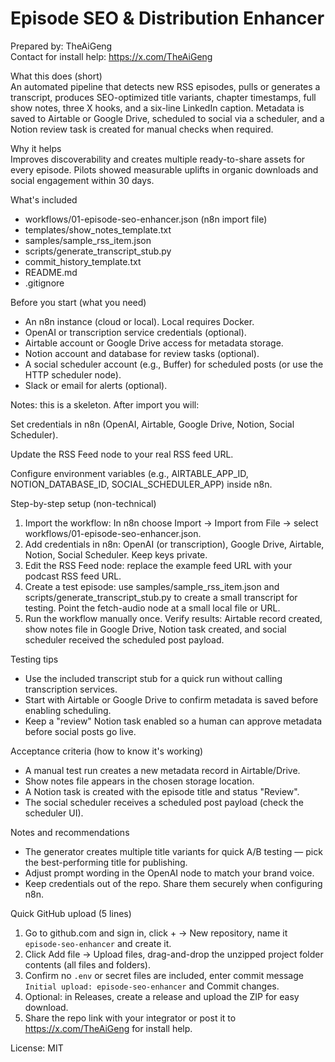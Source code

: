 # Episode SEO & Distribution Enhancer

Prepared by: TheAiGeng  
Contact for install help: https://x.com/TheAiGeng

What this does (short)  
An automated pipeline that detects new RSS episodes, pulls or generates a transcript, produces SEO-optimized title variants, chapter timestamps, full show notes, three X hooks, and a six-line LinkedIn caption. Metadata is saved to Airtable or Google Drive, scheduled to social via a scheduler, and a Notion review task is created for manual checks when required.

Why it helps  
Improves discoverability and creates multiple ready-to-share assets for every episode. Pilots showed measurable uplifts in organic downloads and social engagement within 30 days.

What's included
- workflows/01-episode-seo-enhancer.json  (n8n import file)
- templates/show_notes_template.txt
- samples/sample_rss_item.json
- scripts/generate_transcript_stub.py
- commit_history_template.txt
- README.md
- .gitignore

Before you start (what you need)
- An n8n instance (cloud or local). Local requires Docker.
- OpenAI or transcription service credentials (optional).
- Airtable account or Google Drive access for metadata storage.
- Notion account and database for review tasks (optional).
- A social scheduler account (e.g., Buffer) for scheduled posts (or use the HTTP scheduler node).
- Slack or email for alerts (optional).


Notes: this is a skeleton. After import you will:

Set credentials in n8n (OpenAI, Airtable, Google Drive, Notion, Social Scheduler).

Update the RSS Feed node to your real RSS feed URL.

Configure environment variables (e.g., AIRTABLE_APP_ID, NOTION_DATABASE_ID, SOCIAL_SCHEDULER_APP) inside n8n.


Step-by-step setup (non-technical)
1. Import the workflow: In n8n choose Import → Import from File → select workflows/01-episode-seo-enhancer.json.
2. Add credentials in n8n: OpenAI (or transcription), Google Drive, Airtable, Notion, Social Scheduler. Keep keys private.
3. Edit the RSS Feed node: replace the example feed URL with your podcast RSS feed URL.
4. Create a test episode: use samples/sample_rss_item.json and scripts/generate_transcript_stub.py to create a small transcript for testing. Point the fetch-audio node at a small local file or URL.
5. Run the workflow manually once. Verify results: Airtable record created, show notes file in Google Drive, Notion task created, and social scheduler received the scheduled post payload.

Testing tips
- Use the included transcript stub for a quick run without calling transcription services.
- Start with Airtable or Google Drive to confirm metadata is saved before enabling scheduling.
- Keep a "review" Notion task enabled so a human can approve metadata before social posts go live.

Acceptance criteria (how to know it's working)
- A manual test run creates a new metadata record in Airtable/Drive.
- Show notes file appears in the chosen storage location.
- A Notion task is created with the episode title and status "Review".
- The social scheduler receives a scheduled post payload (check the scheduler UI).

Notes and recommendations
- The generator creates multiple title variants for quick A/B testing — pick the best-performing title for publishing.
- Adjust prompt wording in the OpenAI node to match your brand voice.
- Keep credentials out of the repo. Share them securely when configuring n8n.

Quick GitHub upload (5 lines)
1. Go to github.com and sign in, click + → New repository, name it `episode-seo-enhancer` and create it.
2. Click Add file → Upload files, drag-and-drop the unzipped project folder contents (all files and folders).
3. Confirm no `.env` or secret files are included, enter commit message `Initial upload: episode-seo-enhancer` and Commit changes.
4. Optional: in Releases, create a release and upload the ZIP for easy download.
5. Share the repo link with your integrator or post it to https://x.com/TheAiGeng for install help.

License: MIT
